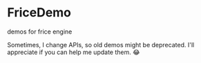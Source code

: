 # FriceDemo

demos for frice engine

Sometimes, I change APIs, so old demos might be deprecated. I'll appreciate if you can help me update them. :joy:

<!-- - [demo/Demo1.java](old/Demo1.java) -->
<!-- - [demo/Demo2.java](old/Demo2.java) -->
<!-- - [demo/Demo3.kt](old/Demo3.kt) -->
<!-- - [database demo](old/Demo4.groovy) -->
<!-- - [acceleration demo](old/Demo6.java) -->
<!-- - [flappy bird demo](old/Demo7.java) -->
<!-- - [audio and cursor demo](old/Demo8.java) -->
<!-- - [demo/Demo9.java](old/Demo9.java) -->
<!-- - [demo/Demo10.groovy](old/Demo10.groovy) -->
<!-- - [demo/Demo11.java](old/Demo11.java) (an awesome demo by [@SuperSodaSea](https://github.com/SuperSodaSea)) -->
<!-- - [demo/Demo16.kt](old/Demo16.kt) (Elder breaks bricks) (broken due to the image source website is down, change the image url will work) -->

